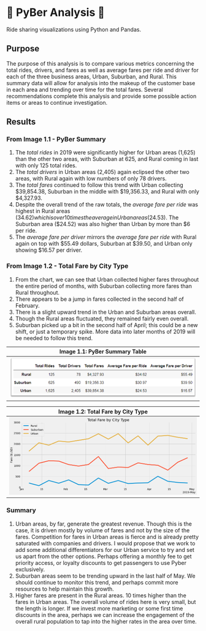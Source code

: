 # :car: PyBer Analysis :car:
Ride sharing visualizations using Python and Pandas.

## Purpose 
The purpose of this analysis is to compare various metrics concerning the total rides, drivers, and fares as well as average fares per ride and driver for each of the three business areas, Urban, Suburban, and Rural. This summary data will allow for analysis into the makeup of the customer base in each area and trending over time for the total fares. Several recommendations complete this analysis and provide some possible action items or areas to continue investigation.

## Results
### From Image 1.1 - PyBer Summary
1. The *total rides* in 2019 were significantly higher for Urban areas (1,625) than the other two areas, with Suburban at 625, and Rural coming in last with only 125 total rides.
2. The *total drivers* in Urban areas (2,405) again eclipsed the other two areas, with Rural again with low numbers of only 78 drivers.
3. The *total fares* continued to follow this trend with Urban collecting $39,854.38, Suburban in the middle with $19,356.33, and Rural with only $4,327.93.
4. Despite the overall trend of the raw totals, the *average fare per ride* was highest in Rural areas ($34.62) which is over 10 times the average in Urban areas ($24.53). The Suburban area ($24.52) was also higher than Urban by more than $6 per ride.
5. The *average fare per driver* mirrors the *average fare per ride* with Rural again on top with $55.49 dollars, Suburban at $39.50, and Urban only showing $16.57 per driver.

### From Image 1.2 - Total Fare by City Type
1. From the chart, we can see that Urban collected higher fares throughout the entire period of months, with Suburban collecting more fares than Rural throughout. 
2. There appears to be a jump in fares collected in the second half of February.
3. There is a slight upward trend in the Urban and Suburban areas overall.
4. Though the Rural areas fluctuated, they remained fairly even overall.
5. Suburban picked up a bit in the second half of April; this could be a new shift, or just a temporary spike. More data into later months of 2019 will be needed to follow this trend.

| Image 1.1: PyBer Summary Table|
| --- |
| <img src="/Analysis/PyBer_fare_summary.png" width="800"> |

| Image 1.2: Total Fare by City Type|
| --- |
| <img src="/Analysis/Fig8.png" width="800"> |

### Summary
1. Urban areas, by far, generate the greatest revenue. Though this is the case, it is driven mostly by volume of fares and not by the size of the fares. Competition for fares in Urban areas is fierce and is already pretty saturated with companies and drivers. I would propose that we work to add some additional differentiators for our Urban service to try and set us apart from the other options. Perhaps offering a monthly fee to get priority access, or loyalty discounts to get passengers to use Pyber exclusively.
2. Suburban areas seem to be trending upward in the last half of May. We should continue to monitor this trend, and perhaps commit more resources to help maintain this growth.
3. Higher fares are present in the Rural areas. 10 times higher than the fares in Urban areas. The overall volume of rides here is very small, but the length is longer. If we invest more marketing or some first time discounts in the area, perhaps we can increase the engagement of the overall rural population to tap into the higher rates in the area over time.
